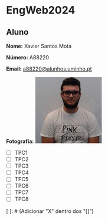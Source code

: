 # EngWeb2024

## Aluno

**Nome:** Xavier Santos Mota

**Número:** A88220

**Email:** a88220@alunhos.uminho.pt

**Fotografia:** ![Texto Alternativo](foto.png)

- [ ] TPC1
- [ ] TPC2
- [ ] TPC3
- [ ] TPC4
- [ ] TPC5
- [ ] TPC6
- [ ] TPC7
- [ ] TPC8
  
[ ]: # (Adicionar "X" dentro dos "[]")
